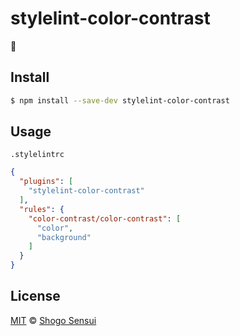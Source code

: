 # stylelint-color-contrast

:construction:

## Install

```bash
$ npm install --save-dev stylelint-color-contrast
```

## Usage

`.stylelintrc`

```json
{
  "plugins": [
    "stylelint-color-contrast"
  ],
  "rules": {
    "color-contrast/color-contrast": [
      "color",
      "background"
    ]
  }
}
```

## License

[MIT](https://1000ch.mit-license.org) © [Shogo Sensui](https://github.com/1000ch)
